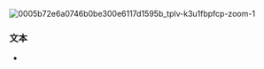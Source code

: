 ![0005b72e6a0746b0be300e6117d1595b_tplv-k3u1fbpfcp-zoom-1](https://gitee.com/lvknaginist/pic-go-picure-bed/raw/master/images/20210104125353.jpg)

### 文本

- 